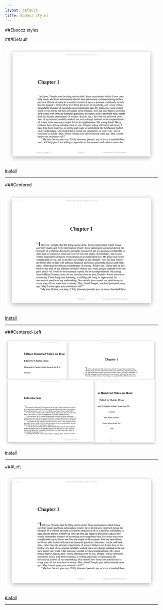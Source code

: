 ```yaml
---
layout: default
title: Eboocz styles
---
```


##Eboocz styles


###Default

![Default](images/Default.png "Default")

[install](styles/Default.ebczstyle)

----------

###Centered

![Centered](images/Centered.png "Centered")

[install](styles/Centered.ebczstyle)

----------

###Centered-Left

![Centered-Left](images/Centered-Left.png "Centered-Left")

[install](styles/Centered-Left.ebczstyle)

----------

###Left

![Left](images/Left.png "Left")

[install](styles/Left.ebczstyle)

----------



